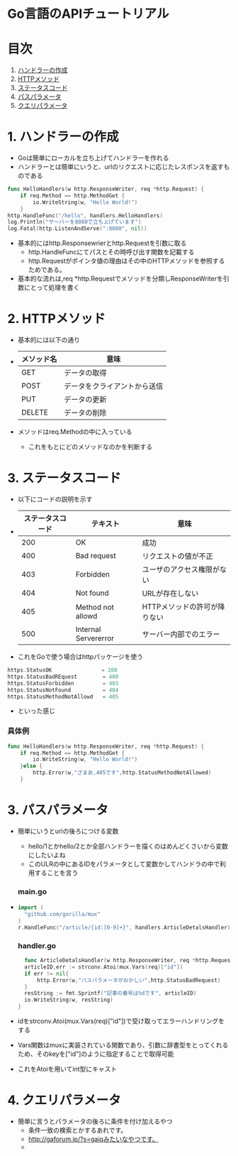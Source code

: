 # Go言語のAPIチュートリアル
# 目次
1. [ハンドラーの作成](#anchor1)
2. [HTTPメソッド](#anchor2)
3. [ステータスコード](#anchor3)
4. [パスパラメータ](#anchor4)
5. [クエリパラメータ](#anchor5)


# 1. ハンドラーの作成 <a id="anchor1"></a>
- Goは簡単にローカルを立ち上げてハンドラーを作れる
- ハンドラーとは簡単にいうと、urlのリクエストに応じたレスポンスを返すものである
```go
func HelloHandlers(w http.ResponseWriter, req *http.Request) {
	if req.Method == http.MethodGet {
		io.WriteString(w, "Hello World!")
	}
http.HandleFunc("/hello", handlers.HelloHandlers)
log.Println("サーバーを8080で立ち上げています")
log.Fatal(http.ListenAndServe(":8080", nil))
```
- 基本的にはhttp.Responsewrierとhttp.Requestを引数に取る
  - http.HandleFuncにてパスとその時呼び出す関数を記載する
  - http.Requestがポインタ値の理由はその中のHTTPメソッドを参照するためである。
- 基本的な流れは,req *http.Requestでメソッドを分類しResponseWriterを引数にとって処理を書く

# 2. HTTPメソッド <a id="anchor2"></a>
- 基本的には以下の通り
- | メソッド名 | 意味                         |
  | ---------- | ---------------------------- |
  | GET        | データの取得                 |
  | POST       | データをクライアントから送信 |
  | PUT        | データの更新                 |
  | DELETE     | データの削除                 |

- メソッドはreq.Methodの中に入っている
    - これをもとにどのメソッドなのかを判断する
# 3. ステータスコード <a id="anchor3"></a>
- 以下にコードの説明を示す
- | ステータスコード | テキスト             | 意味                         |
  | ---------------- | -------------------- | ---------------------------- |
  | 200              | OK                   | 成功                         |
  | 400              | Bad request          | リクエストの値が不正         |
  | 403              | Forbidden            | ユーザのアクセス権限がない   |
  | 404              | Not found            | URLが存在しない              |
  | 405              | Method not allowd    | HTTPメソッドの許可が降りない |
  | 500              | Internal Servererror | サーバー内部でのエラー       | 
- これをGoで使う場合はhttpパッケージを使う
```go
https.StatusOK　              = 200
https.StatusBadREquest        = 400
https.StatusForbidden         = 403
https.StatusNotFound          = 404
https.StatusMethodNotAllowd   = 405
```
- といった感じ
### 具体例
```go
func HelloHandlers(w http.ResponseWriter, req *http.Request) {
	if req.Method == http.MethodGet {
		io.WriteString(w, "Hello World!")
	}else {
		http.Error(w,"ざまあ,405です",http.StatusMethodNotAllowed)
	}
```
# 3. パスパラメータ <a id="anchor4"></a>
- 簡単にいうとurlの後ろにつける変数
  - hello/1とかhello/2とか全部ハンドラーを描くのはめんどくさいから変数にしたいよね
  - このULRの中にあるIDをパラメータとして変数かしてハンドラの中で利用することを言う
  ### main.go
- ```go
  import (
	"github.com/gorilla/mux"
  )
  r.HandleFunc("/article/{id:[0-9]+}", handlers.ArticleDetalsHandler).Methods(http.MethodGet)
  ```
  ### handler.go
  ```go
    func ArticleDetalsHandler(w http.ResponseWriter, req *http.Request) {
	articleID,err := strconv.Atoi(mux.Vars(req)["id"])
	if err != nil{
		http.Error(w,"パスパラメータがおかしい",http.StatusBadRequest)
	}
	resString := fmt.Sprintf("記事の番号は%dです", articleID)
	io.WriteString(w, resString)
  }
  ```

- idをstrconv.Atoi(mux.Vars(req)["id"])で受け取ってエラーハンドリングをする
- Vars関数はmuxに実装されている関数であり、引数に辞書型をとってくれるため、そのkeyを["id"]のように指定することで取得可能
- これをAtoiを用いてint型にキャスト
# 4. クエリパラメータ <a id="anchor5"></a>
- 簡単に言うとパラメータの後ろに条件を付け加えるやつ
  - 条件一致の検索とかするあれです。
  - http://gaforum.jp/?s=gaiqみたいなやつです。
  - 